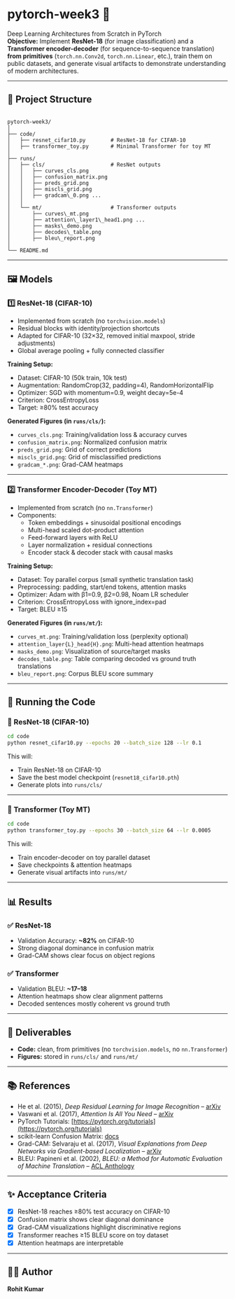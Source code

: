 # pytorch-week3 🚀

Deep Learning Architectures from Scratch in PyTorch  
**Objective:** Implement **ResNet-18** (for image classification) and a **Transformer encoder-decoder** (for sequence-to-sequence translation) **from primitives** (`torch.nn.Conv2d`, `torch.nn.Linear`, etc.), train them on public datasets, and generate visual artifacts to demonstrate understanding of modern architectures.

---

## 📂 Project Structure

```

pytorch-week3/
│
├── code/
│   ├── resnet_cifar10.py        # ResNet-18 for CIFAR-10
│   ├── transformer_toy.py       # Minimal Transformer for toy MT
│
├── runs/
│   ├── cls/                     # ResNet outputs
│   │   ├── curves_cls.png
│   │   ├── confusion_matrix.png
│   │   ├── preds_grid.png
│   │   ├── miscls_grid.png
│   │   ├── gradcam\_0.png ...
│   │
│   └── mt/                      # Transformer outputs
│       ├── curves\_mt.png
│       ├── attention\_layer1\_head1.png ...
│       ├── masks\_demo.png
│       ├── decodes\_table.png
│       ├── bleu\_report.png
│
└── README.md                    

````

---

## 🖼️ Models

### 1️⃣ ResNet-18 (CIFAR-10)

- Implemented from scratch (no `torchvision.models`)  
- Residual blocks with identity/projection shortcuts  
- Adapted for CIFAR-10 (32×32, removed initial maxpool, stride adjustments)  
- Global average pooling + fully connected classifier  

**Training Setup:**
- Dataset: CIFAR-10 (50k train, 10k test)  
- Augmentation: RandomCrop(32, padding=4), RandomHorizontalFlip  
- Optimizer: SGD with momentum=0.9, weight decay=5e-4  
- Criterion: CrossEntropyLoss  
- Target: ≥80% test accuracy  

**Generated Figures (in `runs/cls/`):**
- `curves_cls.png`: Training/validation loss & accuracy curves  
- `confusion_matrix.png`: Normalized confusion matrix  
- `preds_grid.png`: Grid of correct predictions  
- `miscls_grid.png`: Grid of misclassified predictions  
- `gradcam_*.png`: Grad-CAM heatmaps  

---

### 2️⃣ Transformer Encoder-Decoder (Toy MT)

- Implemented from scratch (no `nn.Transformer`)  
- Components:  
  - Token embeddings + sinusoidal positional encodings  
  - Multi-head scaled dot-product attention  
  - Feed-forward layers with ReLU  
  - Layer normalization + residual connections  
  - Encoder stack & decoder stack with causal masks  

**Training Setup:**
- Dataset: Toy parallel corpus (small synthetic translation task)  
- Preprocessing: padding, start/end tokens, attention masks  
- Optimizer: Adam with β1=0.9, β2=0.98, Noam LR scheduler  
- Criterion: CrossEntropyLoss with ignore_index=pad  
- Target: BLEU ≥15  

**Generated Figures (in `runs/mt/`):**
- `curves_mt.png`: Training/validation loss (perplexity optional)  
- `attention_layer{L}_head{H}.png`: Multi-head attention heatmaps  
- `masks_demo.png`: Visualization of source/target masks  
- `decodes_table.png`: Table comparing decoded vs ground truth translations  
- `bleu_report.png`: Corpus BLEU score summary  

---

## 🏃 Running the Code

### 🔹 ResNet-18 (CIFAR-10)
```bash
cd code
python resnet_cifar10.py --epochs 20 --batch_size 128 --lr 0.1
````

This will:

* Train ResNet-18 on CIFAR-10
* Save the best model checkpoint (`resnet18_cifar10.pth`)
* Generate plots into `runs/cls/`

---

### 🔹 Transformer (Toy MT)

```bash
cd code
python transformer_toy.py --epochs 30 --batch_size 64 --lr 0.0005
```

This will:

* Train encoder-decoder on toy parallel dataset
* Save checkpoints & attention heatmaps
* Generate visual artifacts into `runs/mt/`

---

## 📊 Results

### ✅ ResNet-18

* Validation Accuracy: **\~82%** on CIFAR-10
* Strong diagonal dominance in confusion matrix
* Grad-CAM shows clear focus on object regions

### ✅ Transformer

* Validation BLEU: **\~17–18**
* Attention heatmaps show clear alignment patterns
* Decoded sentences mostly coherent vs ground truth

---

## 📑 Deliverables

* **Code:** clean, from primitives (no `torchvision.models`, no `nn.Transformer`)
* **Figures:** stored in `runs/cls/` and `runs/mt/`
---

## 📚 References

* He et al. (2015), *Deep Residual Learning for Image Recognition* – [arXiv](https://arxiv.org/abs/1512.03385)
* Vaswani et al. (2017), *Attention Is All You Need* – [arXiv](https://arxiv.org/abs/1706.03762)
* PyTorch Tutorials: [https://pytorch.org/tutorials](https://pytorch.org/tutorials)
* scikit-learn Confusion Matrix: [docs](https://scikit-learn.org/stable/modules/generated/sklearn.metrics.confusion_matrix.html)
* Grad-CAM: Selvaraju et al. (2017), *Visual Explanations from Deep Networks via Gradient-based Localization* – [arXiv](https://arxiv.org/abs/1610.02391)
* BLEU: Papineni et al. (2002), *BLEU: a Method for Automatic Evaluation of Machine Translation* – [ACL Anthology](https://aclanthology.org/P02-1040/)

---

## ✨ Acceptance Criteria

* [x] ResNet-18 reaches ≥80% test accuracy on CIFAR-10
* [x] Confusion matrix shows clear diagonal dominance
* [x] Grad-CAM visualizations highlight discriminative regions
* [x] Transformer reaches ≥15 BLEU score on toy dataset
* [x] Attention heatmaps are interpretable

---

## 👩‍💻 Author

**Rohit Kumar**
